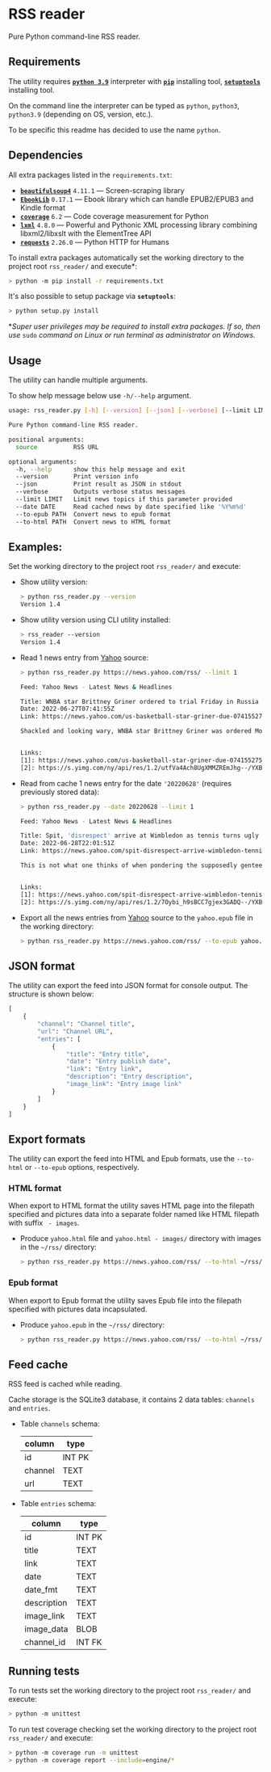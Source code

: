 # RSS reader

Pure Python command-line RSS reader.

## Requirements

The utility requires [**`python 3.9`**](https://www.python.org/downloads/) interpreter with [**`pip`**](https://pypi.org/project/pip/) installing tool, [**`setuptools`**](https://pypi.org/project/setuptools/) installing tool.

On the command line the interpreter can be typed as `python`, `python3`, `python3.9` (depending on OS, version, etc.).

To be specific this readme has decided to use the name `python`.

## Dependencies

All extra packages listed in the `requirements.txt`:

- [**`beautifulsoup4`**](https://pypi.org/project/beautifulsoup4/) `4.11.1` — Screen-scraping library
- [**`EbookLib`**](https://pypi.org/project/EbookLib/) `0.17.1` — Ebook library which can handle EPUB2/EPUB3 and Kindle format
- [**`coverage`**](https://pypi.org/project/coverage/) `6.2` — Code coverage measurement for Python
- [**`lxml`**](https://pypi.org/project/lxml/) `4.8.0` — Powerful and Pythonic XML processing library combining libxml2/libxslt with the ElementTree API
- [**`requests`**](https://pypi.org/project/requests/) `2.26.0` — Python HTTP for Humans

To install extra packages automatically set the working directory to the project root `rss_reader/` and execute*:

```sh
> python -m pip install -r requirements.txt
```

It's also possible to setup package via **`setuptools`**:

```sh
> python setup.py install
```

**Super user privileges may be required to install extra packages. If so, then use* `sudo` *command on Linux or run terminal as administrator on Windows.*

## Usage

The utility can handle multiple arguments.

To show help message below use `-h/--help` argument.

```sh
usage: rss_reader.py [-h] [--version] [--json] [--verbose] [--limit LIMIT] [--date DATE] [--to-epub PATH] [--to-html PATH] [source]

Pure Python command-line RSS reader.

positional arguments:
  source          RSS URL

optional arguments:
  -h, --help      show this help message and exit
  --version       Print version info
  --json          Print result as JSON in stdout
  --verbose       Outputs verbose status messages
  --limit LIMIT   Limit news topics if this parameter provided
  --date DATE     Read cached news by date specified like '%Y%m%d'
  --to-epub PATH  Convert news to epub format
  --to-html PATH  Convert news to HTML format
```

## Examples:

Set the working directory to the project root `rss_reader/` and execute:

- Show utility version:
  ```sh
  > python rss_reader.py --version
  Version 1.4
  ```

- Show utility version using CLI utility installed:
  ```sh
  > rss_reader --version
  Version 1.4
  ```

- Read 1 news entry from [Yahoo](https://news.yahoo.com/) source:
  ```sh
  > python rss_reader.py https://news.yahoo.com/rss/ --limit 1

  Feed: Yahoo News - Latest News & Headlines

  Title: WNBA star Brittney Griner ordered to trial Friday in Russia
  Date: 2022-06-27T07:41:55Z
  Link: https://news.yahoo.com/us-basketball-star-griner-due-074155275.html

  Shackled and looking wary, WNBA star Brittney Griner was ordered Monday to stand trial by a court near Moscow on cannabis possession charges, about 4 1/2 months after her arrest at an airport while returning to play for a Russian team.  The Phoenix Mercury center and two-time U.S. Olympic gold medalist also was ordered to remain in custody for the duration of her criminal trial, which was to begin Friday.  Griner could face 10 years in prison if convicted on charges of large-scale transportation of drugs.


  Links:
  [1]: https://news.yahoo.com/us-basketball-star-griner-due-074155275.html (link)
  [2]: https://s.yimg.com/ny/api/res/1.2/utfVa4Ach8UgXMMZREmJhg--/YXBwaWQ9aGlnaGxhbmRlcjt3PTEyMDA7aD04MDA-/https://s.yimg.com/uu/api/res/1.2/1THMVZDeZ0z7PVXchxklYw--~B/aD00MDAwO3c9NjAwMDthcHBpZD15dGFjaHlvbg--/https://media.zenfs.com/en/ap.org/9f3f122d6d91ff94f9613b5d97409f0f (image)


  ```

- Read from cache 1 news entry for the date `'20220628'` (requires previously stored data):
  ```sh
  > python rss_reader.py --date 20220628 --limit 1

  Feed: Yahoo News - Latest News & Headlines

  Title: Spit, 'disrespect' arrive at Wimbledon as tennis turns ugly
  Date: 2022-06-28T22:01:51Z
  Link: https://news.yahoo.com/spit-disrespect-arrive-wimbledon-tennis-220151441.html

  This is not what one thinks of when pondering the supposedly genteel roots of tennis, and the purportedly proper atmosphere at dates-to-the-1800s Wimbledon, a country club sport being contested at a place officially called the All England Lawn Tennis Club: a player, Nick Kyrgios, capping a first-round victory Tuesday by spitting in the direction of a spectator he said was hassling him.  Like, he literally came to the match to literally just not even support anyone, really.  During the match, which filled the stands at 1,980-seat Court No. 3 — and attracted lengthy lines of folks hoping to eventually be let in, likely owing to the popularity of the anything-can-happen Kyrgios, a 27-year-old from Australia, and the involvement of a local player — Kyrgios asked, without success, to have the fan removed for cursing and sending other verbal abuse his way.


  Links:
  [1]: https://news.yahoo.com/spit-disrespect-arrive-wimbledon-tennis-220151441.html (link)
  [2]: https://s.yimg.com/ny/api/res/1.2/7Oybi_h9sBCC7gjex3GADQ--/YXBwaWQ9aGlnaGxhbmRlcjt3PTEyMDA7aD04MDA-/https://s.yimg.com/uu/api/res/1.2/Kn3F_gIJwe0a3uIOU.Tb2w--~B/aD0yMzgxO3c9MzU3MTthcHBpZD15dGFjaHlvbg--/https://media.zenfs.com/en/ap.org/4a35cff443aaabc2b49d94a5e7672369 (image)


  ```
  
- Export all the news entries from [Yahoo](https://news.yahoo.com/) source to the `yahoo.epub` file in the working directory:
  ```sh
  > python rss_reader.py https://news.yahoo.com/rss/ --to-epub yahoo.epub
  ```

## JSON format

The utility can export the feed into JSON format for console output.
The structure is shown below:

```python
[
    {
        "channel": "Channel title",
        "url": "Channel URL",
        "entries": [
            {
                "title": "Entry title",
                "date": "Entry publish date",
                "link": "Entry link",
                "description": "Entry description",
                "image_link": "Entry image link"
            }
        ]
    }
]
```

## Export formats

The utility can export the feed into HTML and Epub formats, use the `--to-html` or `--to-epub` options, respectively.

### HTML format

When export to HTML format the utility saves HTML page into the filepath specified and pictures data into a separate folder named like HTML filepath with suffix ` - images`.

- Produce `yahoo.html` file and `yahoo.html - images/` directory with images  in the `~/rss/` directory:

  ```sh
  > python rss_reader.py https://news.yahoo.com/rss/ --to-html ~/rss/yahoo.html
  ```

### Epub format

When export to Epub format the utility saves Epub file into the filepath specified with pictures data incapsulated.

- Produce `yahoo.epub` in the `~/rss/` directory:

  ```sh
  > python rss_reader.py https://news.yahoo.com/rss/ --to-html ~/rss/yahoo.html
  ```

## Feed cache

RSS feed is cached while reading.

Cache storage is the SQLite3 database, it contains 2 data tables: `channels` and `entries`.

- Table `channels` schema:

  | column  | type   |
  | ------- | ------ |
  | id      | INT PK |
  | channel | TEXT   |
  | url     | TEXT   |

- Table `entries` schema:

  | column      | type   |
  | ----------- | ------ |
  | id          | INT PK |
  | title       | TEXT   |
  | link        | TEXT   |
  | date        | TEXT   |
  | date_fmt    | TEXT   |
  | description | TEXT   |
  | image_link  | TEXT   |
  | image_data  | BLOB   |
  | channel_id  | INT FK |

## Running tests

To run tests set the working directory to the project root `rss_reader/` and execute:

```sh
> python -m unittest
```

To run test coverage checking set the working directory to the project root `rss_reader/` and execute:

```sh
> python -m coverage run -m unittest
> python -m coverage report --include=engine/*
```
